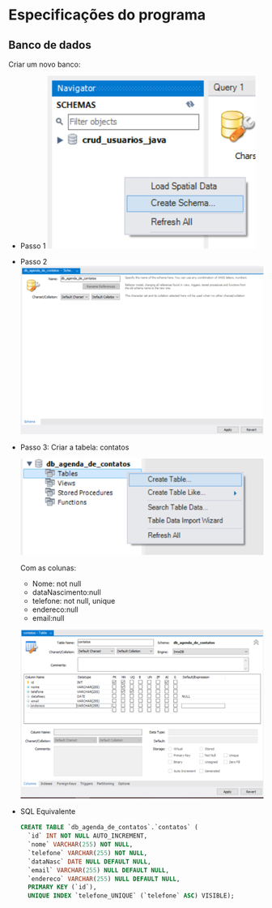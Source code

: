 # Especificações do programa

## Banco de dados

Criar um novo banco:

- Passo 1
  ![alt text](_md_assets\image.png)

- Passo 2
  ![alt text](_md_assets\image-1.png) 

- Passo 3: Criar a tabela: contatos

  ![alt text](_md_assets\image-2.png)

  Com as colunas:

  - Nome: not null
  - dataNascimento:null 
  - telefone: not null, unique
  - endereco:null
  - email:null

  ![alt text](_md_assets\image-3.png)

- SQL Equivalente

    ```SQL
    CREATE TABLE `db_agenda_de_contatos`.`contatos` (
      `id` INT NOT NULL AUTO_INCREMENT,
      `nome` VARCHAR(255) NOT NULL,
      `telefone` VARCHAR(255) NOT NULL,
      `dataNasc` DATE NULL DEFAULT NULL,
      `email` VARCHAR(255) NULL DEFAULT NULL,
      `endereco` VARCHAR(255) NULL DEFAULT NULL,
      PRIMARY KEY (`id`),
      UNIQUE INDEX `telefone_UNIQUE` (`telefone` ASC) VISIBLE);
    
    ```